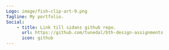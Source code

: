 ```yaml
---
Logo: image/fish-clip-art-9.png
Tagline: My portfolio.
Social:
    - title: Link till sidans github repo.
      url: https://github.com/tunedal/bth-design-assignments
      icon: github
---
```

